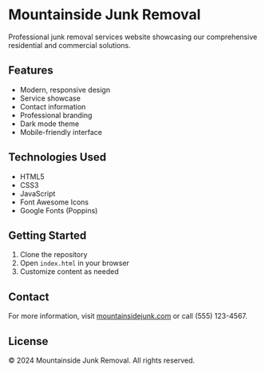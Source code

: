 # Mountainside Junk Removal

Professional junk removal services website showcasing our comprehensive residential and commercial solutions.

## Features

- Modern, responsive design
- Service showcase
- Contact information
- Professional branding
- Dark mode theme
- Mobile-friendly interface

## Technologies Used

- HTML5
- CSS3
- JavaScript
- Font Awesome Icons
- Google Fonts (Poppins)

## Getting Started

1. Clone the repository
2. Open `index.html` in your browser
3. Customize content as needed

## Contact

For more information, visit [mountainsidejunk.com](http://mountainsidejunk.com) or call (555) 123-4567.

## License

© 2024 Mountainside Junk Removal. All rights reserved. 